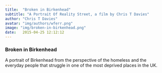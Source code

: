 ```yaml
---
title:  "Broken in Birkenhead"
subtitle: "A Portrait Of Reality Street, a film by Chris T Davies"
author: "Chris T Davies"
avatar: "img/authors/wferr.png"
image: "img/broken-in-birkenhead.png"
date:   2015-04-25 12:12:12
---
```


### Broken in Birkenhead
A portrait of Birkenhead from the perspective of the homeless and the everyday people that struggle in one of the most deprived places in the UK.